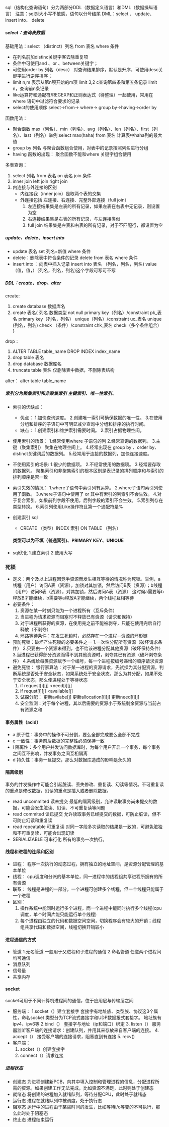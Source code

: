 sql（结构化查询语句）分为两部分DDL（数据定义语言）和DML（数据操纵语言）
注意：sql对大小写不敏感，语句以分号结尾
DML：select 、 update、  insert into、   delete
##### select：查询表数据 
基础用法：select  （distinct）列名  from 表名 where 条件   
- 在列名前加distinc关键字客去除重复项
- 条件中可使用and  、or 、between关键字；
- 可使用order by 列名（desc） 对查询结果排序，默认是升序，可使用desc关键字进行逆序排序；
- limit n,m 表示从第n项开始的m项  limit 3,2 c查询第四条和第五条记录  limit n，查询前n条记录 
- like运算符和通配符/REGEXP和正则表达式（待整理）一起使用，常用在where 语句中过滤符合要求的记录
- select的使用顺序 select->from-> where-> group by->having->order by

函数用法：
- 聚合函数 max（列名）、min（列名）、avg（列名）、len（列名）、first（列名）、last（列名）举例:select max(haha) from 表名   计算表中haha列的最大值
- group by 列名  与聚合函数组合使用，对表中的记录按照列名进行分组
- having 函数的出现： 聚合函数不能和where 关键字组合使用

多表查询：
1. select  列名 from 表名  on 表名 join 条件
2. inner join   left join   right join
3. 内连接与外连接的区别
   - 内连接我（inner join）是取两个表的交集
   -  外连接包括 左连接、右连接、完整外部连接（full join）
      1. 左连接结果集是左表的所有记录，如果左表在右表中无记录，则设置为空
      2. 右连接结果集是右表的所有记录，与左连接类似
      3. full join 结果集是左表和右表的所有记录，对于不匹配行，都设置为空

##### update、delete、insert into
- update 表名 set 列名=新值 where 条件
- delete：删除表中符合条件的记录 delete  from  表名 where 条件
- insert into ：向表中插入记录  insert into 表名 （列名，列名，列名)  value（值，值，）（列名，列名，列名)这个字段可写可不写

#####  DDL：create、drop、alter
create:
1. create  database 数据库名
2. create  表名{
   列名  数据类型  not null
   primary key（列名）/constraint pk_表名 primary key（列名，列名）
   unique（列名）/constraint  uc_表名 unique (列名，列名)
   check  （条件）/constraint chk_表名 check（多个条件组合） 
}

drop：
1. ALTER TABLE table_name DROP INDEX index_name
2. drop table 表名
3. drop  database 数据库名
4. truncate table 表名  仅删除表中数据，不删除表结构

alter：
alter  table table_name

##### 索引分为聚集索引和非聚集索引  主键索引、唯一性索引、
- 索引的优缺点：
  - 优点：
    1.加快查询速度。
    2.创建唯一索引可确保数据的唯一性。
    3.在使用分组和排序的子语句中可明显减少查询中分组和排序的执行时间。
  - 缺点：
    1.创建索引和维护索引需要时间。
    2.索引占据物理空间。
- 使用索引的场景：
  1.经常使用where 子语句的列
  2.经常查询的数据列。
  3.主键（聚集索引） 聚集在物理空间上。
  4.经常出现在 group by 、order by、distinct关键词后的数据列。
  5.经常用于连接的数据列，加快连接速度。
- 不使用索引的场景:
  1.很少的数据项。
  2.不经常使用的数据项。
  3.经常要存取的数据列。
  聚集索引和非聚集索引的根本区别是表记录的排列顺序和与索引的排列顺序是否一致
- 索引失效的情况：
  1.where子语句中索引列有运算。
  2.where子语句索引列使用了函数。
  3.where子语句中使用了 or 其中有索引的列索引不会生效。
  4.对于复合索引，如果前列字段不使用，后列字段的索引不会生效。
  5.索引列存在类型转换。
  6.索引列使用Like操作符且第一个通配符是%
  
- 创建索引 sql
  - CREATE （类型）INDEX 索引 ON TABLE （列名）
  #### 类型可以为不填（普通索引)、PRIMARY KEY、UNIQUE
- sql优化
  1.建立索引
  2.使用大写
  
### 死锁
- 定义：两个及以上进程因竞争资源而发生相互等待的情况称为死锁。举例，a线程（用户）访问A表（资源），加锁对其加锁，然后访问B表（资源）；b线程（用户）访问B表（资源），对其加锁，然后访问A表（资源）
这时候a需要等b释放B才能继续，b需要等a释放A才能继续，两个线程互相等待
- 必要条件：
  1. 资源在某一时刻只能为一个进程所有（互斥条件）
  2. 当进程为请求资源而阻塞时不释放已有资源（请求和保持）
  3. 对于进程所获得的资源，在使用完之前不能被剥夺，只能在使用完后自行释放（不剥夺）
  4. 环路等待条件：在发生死锁时，必然存在一个进程--资源的环形链
- 预防死锁：破坏产生死锁的必要条件之一
  1.一次性分配所有资源（破坏请求条件）
  2.只要由一个资源未得到，也不给该进程分配其他资源（破坏保持条件）
  3.当进程已获得部分资源而得不到其他资源时，剥夺其已有资源（破坏剥夺条件）
  4.系统给每类资源赋予一个编号，每一个进程按编号递增的顺序请求资源
- 避免死锁：
  银行家算法：对于某一进程的资源请求，先试探为其分配资源，判断系统是否处于安全状态，如果系统处于安全状态，那么为其分配，如果不处于安全状态，那么使进程处于等待状态
  1. if request[i][j] <need[i][j]
  2. if requst[i][j] <available[j]
  3. 试探分配：
     更新avilabe[j]
     更新allocation[i][j]
     更新need[i][j]
  4. 安全监测：对于每个进程，其以后需要的资源小于系统剩余资源与当前占有资源之和
#### 事务属性（acid）
  - a 原子性：事务中的操作不可分割，要么全部完成要么全部不完成
  - c 一致性：事务前后数据的完整性必须保持一致
  - i 隔离性：多个用户并发访问数据库时，为每个用户开启一个事务，每个事务之间互不影响，并发事务之间互相隔离
  - d 持久性：事务一旦提交，那么对数据库造成的影响是永久的
#### 隔离级别
  事务的并发操作中可能会引起脏读、丢失修改、重复读、幻读等情况。不可重复读的重点是修改数据，幻读的重点是插入或者删除数据。
  - read uncommited 读未提交 最低的隔离级别，允许读取事务尚未提交的数据，可能会发生脏读、幻读、不可重复读等问题
  - read commited 读已提交  允许读取事务已经提交的数据，可防止脏读，但不可防止幻读和重复读
  - read repeatable 可重复读  对同一字段多次读取的结果是一致的，可避免脏独和不可重复读，可能会出现幻读
  - SERIALIZABLE 可串行化  所有的事务一次执行。
  
   
#### 线程和进程的连续和区别
  - 进程： 程序一次执行的动态过程，拥有独立的地址空间，是资源分配管理的基本单位
  - 线程： cpu调度和分派的基本单位，同一进程中的线程组共享进程所拥有的所有资源
  - 联系： 线程是进程的一部分，一个进程可创建多个线程，但一个线程只能属于一个进程
  - 区别：
    1. 操作系统中能同时运行多个进程，而一个进程中能同时执行多个线程(cpu调度，单个时间片能只能运行单个线程)
    2. 每个进程由独立的代码和数据空间空间，切换程序会有较大的开销；线程组共享代码和数据空间，线程切换开销较小
     
#### 进程通信的方式
   - 管道
     1.无名管道  一般用于父进程和子进程的通信
     2.命名管道   任意两个进程间均可通信
   - 消息队列
   - 信号量
   - 共享内存

#### socket
socket可用于不同计算机进程间的通信，位于应用层与传输层之间
- 服务端：
  1.socket（）建立套接字  套接字有地址族、类型族、协议这3个属性，命名socket
    类型分为TCP流式套接字和UDP数据报式套接字。 地址族有 ipv4、ipv6等
  2.bind（） 套接字与地址（ip和端口）绑定 
  3. listen（） 服务器监听客户端的连接请求：创建队列，并用其来存放来自客户端的连接。
  4. accept（） 接受客户端的连接请求，阻塞直到有连接
  5. recv()
- 客户端：
  1. socket（）创建套接字
  2. connect（）请求连接

##### 进程状态
- 创建态  为进程创建新PCB，向其中填入控制和管理进程的信息，分配进程所需的资源。如果创建工作无法完成，比如资源不满足，此时则处于创建态
- 就绪态  将创建的进程加入就绪队列，等待分配CPU，此时处于就绪态
- 运行态  进程在就绪队列中被调度，处于执行态
- 阻塞态  运行中的进程由于某些时间的发生，比如等待i/o等变的不可执行，那么此时处于阻塞态
- 终止态   进程结束运行






